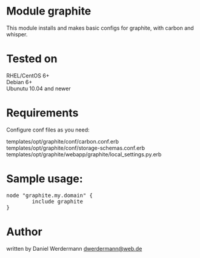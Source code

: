 # Module graphite

This module installs and makes basic configs for graphite, with carbon and whisper.

# Tested on
RHEL/CentOS 6+   
Debian 6+  
Ubunutu 10.04 and newer

# Requirements

Configure conf files as you need: 

templates/opt/graphite/conf/carbon.conf.erb 
templates/opt/graphite/conf/storage-schemas.conf.erb 
templates/opt/graphite/webapp/graphite/local_settings.py.erb

# Sample usage:
<pre>
node "graphite.my.domain" {
        include graphite
}
</pre>

# Author

written by Daniel Werdermann dwerdermann@web.de

